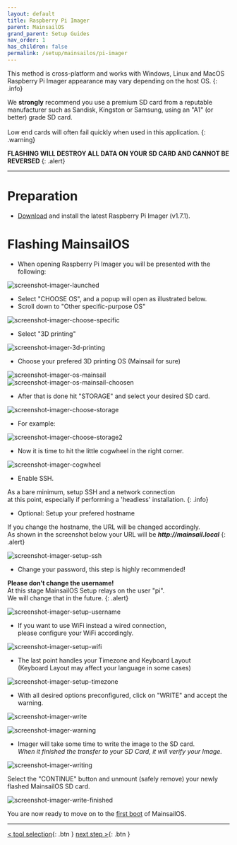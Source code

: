```yaml
---
layout: default
title: Raspberry Pi Imager
parent: MainsailOS
grand_parent: Setup Guides
nav_order: 1
has_children: false
permalink: /setup/mainsailos/pi-imager
---
```


This method is cross-platform and works with Windows, Linux and MacOS \
Raspberry Pi Imager appearance may vary depending on the host OS.
{: .info}

We **strongly** recommend you use a premium SD card from a reputable manufacturer such as Sandisk, Kingston or Samsung, using an "A1" (or better) grade SD card. \
\
Low end cards will often fail quickly when used in this application.
{: .warning}

**FLASHING WILL DESTROY ALL DATA ON YOUR SD CARD AND CANNOT BE REVERSED**
{: .alert}

---

# Preparation

- [Download](https://www.raspberrypi.org/software/) and install the latest Raspberry Pi Imager (v1.7.1).

# Flashing MainsailOS

- When opening Raspberry Pi Imager you will be presented with the following:

![screenshot-imager-launched](img/rpi-imager-launched.png)

- Select "CHOOSE OS", and a popup will open as illustrated below.
- Scroll down to "Other specific-purpose OS"

![screenshot-imager-choose-specific](img/rpi-os-popup.png)

- Select "3D printing"

![screenshot-imager-3d-printing](img/rpi-3d-printing.png)

- Choose your prefered 3D printing OS (Mainsail for sure)

![screenshot-imager-os-mainsail](img/rpi-mainsailos.png)
![screenshot-imager-os-mainsail-choosen](img/rpi-mainsailos-choosen.png)

- After that is done hit "STORAGE" and select your desired SD card.

![screenshot-imager-choose-storage](img/rpi-choose-storage.png)

- For example:

![screenshot-imager-choose-storage2](img/rpi-choose-storage-2.png)

- Now it is time to hit the little cogwheel in the right corner.

![screenshot-imager-cogwheel](img/rpi-cogwheel.png)

- Enable SSH.

As a bare minimum, setup SSH and a network connection  
at this point, especially if performing a 'headless' installation.
{: .info}

- Optional: Setup your prefered hostname

If you change the hostname, the URL will be changed accordingly.\
As shown in the screenshot below your URL will be **_http://mainsail.local_**
{: .alert}

![screenshot-imager-setup-ssh](img/rpi-setup-ssh.png)

- Change your password, this step is highly recommended!

**Please don't change the username!**  
At this stage MainsailOS Setup relays on the user "pi".  
We will change that in the future.
{: .alert}

![screenshot-imager-setup-username](img/rpi-setup-username.png)

- If you want to use WiFi instead a wired connection,  
  please configure your WiFi accordingly.

![screenshot-imager-setup-wifi](img/rpi-setup-wifi.png)

- The last point handles your Timezone and Keyboard Layout  
  (Keyboard Layout may affect your language in some cases)

![screenshot-imager-setup-timezone](img/rpi-timezone.png)

- With all desired options preconfigured, click on "WRITE" and accept the warning.

![screenshot-imager-write](img/rpi-write.png)

![screenshot-imager-warning](img/rpi-warning.png)

- Imager will take some time to write the image to the SD card.  
  _When it finished the transfer to your SD Card, it will verify your Image._

![screenshot-imager-writing](img/rpi-writing.png)

Select the "CONTINUE" button and unmount (safely remove) your newly flashed MainsailOS SD card.

![screenshot-imager-write-finished](img/rpi-finished.png)

You are now ready to move on to the [first boot](first-boot) of MainsailOS.

---

[< tool selection](../mainsail-os.md){: .btn } [next step >](first-boot){: .btn }

